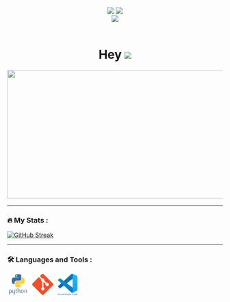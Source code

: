 <div id="header" align="center">
 <img src="https://media.giphy.com/media/2QpnSwLwr9fkDtiN4m/giphy.gif?cid=ecf05e472isip722miio13pp0hkk4ziwhw3ot0xpgre1s0e2&ep=v1_gifs_search&rid=giphy.gif&ct=g" width="100"/> 
 <img src="https://media.giphy.com/media/ve43TyDQ3B4me7d22z/giphy.gif?cid=ecf05e472isip722miio13pp0hkk4ziwhw3ot0xpgre1s0e2&ep=v1_gifs_search&rid=giphy.gif&ct=g" width="100"/>
</div> 

<div id="badges" align="center">
  <a href="https://www.linkedin.com/in/dominic-kerr-2729252b8/">
  <img src="https://img.shields.io/badge/LinkedIn-black?style=for-the-badge&logo=LinkedIn&logoColor=White alt="LinkedIn Badge"/>
  </a>
</div> 

<div id="badges" align="center">
  <img src="https://komarev.com/ghpvc/?username=DomK92&style=flat-square&color=blue" alt=""/>
</div>

<h1 align="center"> 
  Hey
  <img src="https://media.giphy.com/media/hvRJCLFzcasrR4ia7z/giphy.gif" width="30px"/>
</h1>

<div align="center">
 <img src="https://media.giphy.com/media/dWesBcTLavkZuG35MI/giphy.gif" width="600" height="300"/> 
</div>

---

### :fire: My Stats :

[![GitHub Streak](http://github-readme-streak-stats.herokuapp.com?user=DomK92&theme=dark&background=000000)](https://git.io/streak-stats) 


---

### :hammer_and_wrench: Languages and Tools :

<div>
  <img src="https://github.com/devicons/devicon/blob/master/icons/python/python-original-wordmark.svg" title="python" alt="python" width="50" height="50"/>&nbsp;
  <img src="https://github.com/devicons/devicon/blob/master/icons/git/git-original.svg" title="git" alt="git" width="50" height="50"/>&nbsp;
  <img src="https://github.com/devicons/devicon/blob/master/icons/vscode/vscode-original-wordmark.svg" title="vscode" alt="vscode" width="50" height="50"/>&nbsp;
</div> 

